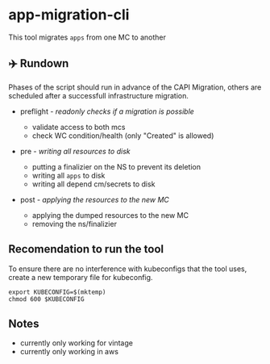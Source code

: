 # app-migration-cli

This tool migrates `apps` from one MC to another

## :airplane: Rundown

Phases of the script should run in advance of the CAPI Migration, others
are scheduled after a successfull infrastructure migration.

* preflight - *readonly checks if a migration is possible*
    * validate access to both mcs
    * check WC condition/health (only "Created" is allowed)

* pre - *writing all resources to disk*
    * putting a finalizier on the NS to prevent its deletion
    * writing all `apps` to disk
    * writing all depend cm/secrets to disk

* post - *applying the resources to the new MC*
    * applying the dumped resources to the new MC
    * removing the ns/finalizier

## Recomendation to run the tool
To ensure there are no interference with kubeconfigs that the tool uses, create a new temporary file for kubeconfig.
```
export KUBECONFIG=$(mktemp)
chmod 600 $KUBECONFIG
```

## Notes 
* currently only working for vintage
* currently only working in aws
